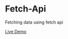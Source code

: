 # Fetch-Api
Fetching data using fetch api

<a href="https://abdulrauf84.github.io/Fetch-Api/.">Live Demo </a>
